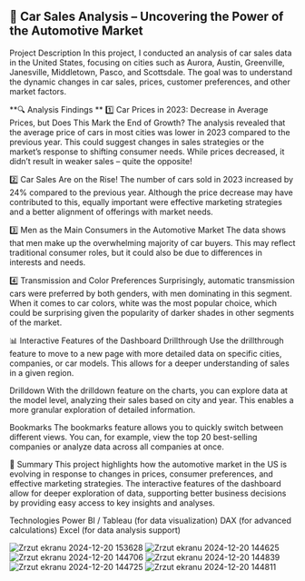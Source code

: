 ## 🚗 Car Sales Analysis – Uncovering the Power of the Automotive Market  
Project Description
In this project, I conducted an analysis of car sales data in the United States, focusing on cities such as Aurora, Austin, Greenville, Janesville, Middletown, Pasco, and Scottsdale. The goal was to understand the dynamic changes in car sales, prices, customer preferences, and other market factors.

**🔍 Analysis Findings **
1️⃣ Car Prices in 2023: Decrease in Average Prices, but Does This Mark the End of Growth?
The analysis revealed that the average price of cars in most cities was lower in 2023 compared to the previous year. This could suggest changes in sales strategies or the market’s response to shifting consumer needs. While prices decreased, it didn’t result in weaker sales – quite the opposite!

2️⃣ Car Sales Are on the Rise!
The number of cars sold in 2023 increased by 24% compared to the previous year. Although the price decrease may have contributed to this, equally important were effective marketing strategies and a better alignment of offerings with market needs.

3️⃣ Men as the Main Consumers in the Automotive Market
The data shows that men make up the overwhelming majority of car buyers. This may reflect traditional consumer roles, but it could also be due to differences in interests and needs.

4️⃣ Transmission and Color Preferences
Surprisingly, automatic transmission cars were preferred by both genders, with men dominating in this segment. When it comes to car colors, white was the most popular choice, which could be surprising given the popularity of darker shades in other segments of the market.

📊 Interactive Features of the Dashboard
Drillthrough
Use the drillthrough feature to move to a new page with more detailed data on specific cities, companies, or car models. This allows for a deeper understanding of sales in a given region.

Drilldown
With the drilldown feature on the charts, you can explore data at the model level, analyzing their sales based on city and year. This enables a more granular exploration of detailed information.

Bookmarks
The bookmarks feature allows you to quickly switch between different views. You can, for example, view the top 20 best-selling companies or analyze data across all companies at once.

🎯 Summary
This project highlights how the automotive market in the US is evolving in response to changes in prices, consumer preferences, and effective marketing strategies. The interactive features of the dashboard allow for deeper exploration of data, supporting better business decisions by providing easy access to key insights and analyses.

Technologies
Power BI / Tableau (for data visualization)
DAX (for advanced calculations)
Excel (for data analysis support)

![Zrzut ekranu 2024-12-20 153628](https://github.com/user-attachments/assets/c2a91f84-d5d8-4472-9745-66a8fb7e88a7)
![Zrzut ekranu 2024-12-20 144625](https://github.com/user-attachments/assets/517762bf-8801-49ac-baff-7b0057cdf602)
![Zrzut ekranu 2024-12-20 144706](https://github.com/user-attachments/assets/4fcba576-fb02-4473-a711-13e1ae9350c0)
![Zrzut ekranu 2024-12-20 144839](https://github.com/user-attachments/assets/120c5446-0848-4504-9ef3-1e531b75789c)
![Zrzut ekranu 2024-12-20 144725](https://github.com/user-attachments/assets/df5bce53-e162-47b8-b3d7-0bc9e3ae199d)
![Zrzut ekranu 2024-12-20 144811](https://github.com/user-attachments/assets/283181bd-e6a9-4884-be4e-85d402b551d5)

